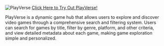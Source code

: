 ![PlayVerse](https://github.com/user-attachments/assets/bcb19dd9-5510-4cce-a558-b16a99f80282)
<a href = "http://18.218.0.124](https://gaming-central-portal.vercel.app/)">Click Here to Try Out PlayVerse!</a>

PlayVerse is a dynamic game hub that allows users to explore and discover video games through a comprehensive search and filtering system. Users can search for games by title, filter by genre, platform, and other criteria, and view detailed metadata about each game, making game exploration simple and personalized.
